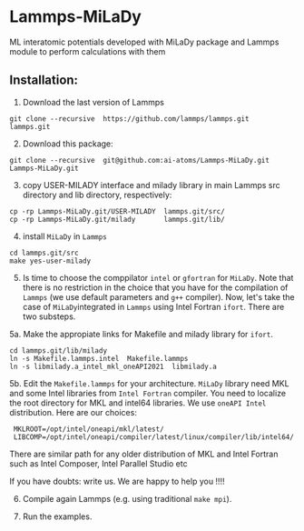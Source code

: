 # Lammps-MiLaDy
ML interatomic potentials developed with MiLaDy package and Lammps module to perform calculations with them 


Installation:
-----------------


1. Download the last version of Lammps

```
git clone --recursive  https://github.com/lammps/lammps.git  lammps.git 
```

2. Download this package:

```
git clone --recursive  git@github.com:ai-atoms/Lammps-MiLaDy.git Lammps-MiLaDy.git
```

3. copy USER-MILADY interface and milady library in main Lammps src directory and lib directory, respectively:

```
cp -rp Lammps-MiLaDy.git/USER-MILADY  lammps.git/src/
cp -rp Lammps-MiLaDy.git/milady       lammps.git/lib/
```

4. install `MiLaDy` in `Lammps`

```
cd lammps.git/src 
make yes-user-milady
```

5. Is time to choose the comppilator `intel` or `gfortran` for `MiLaDy`. Note that there is no restriction in the choice that you have for the compilation 
of `Lammps` (we use default parameters and `g++` compiler). Now, let's take the case of `MiLaDy`integrated in `Lammps`  using Intel Fortran `ifort`. There are two substeps.

5a. Make the appropiate links for Makefile and milady library for `ifort`. 
```
cd lammps.git/lib/milady
ln -s Makefile.lammps.intel  Makefile.lammps
ln -s libmilady.a_intel_mkl_oneAPI2021  libmilady.a
```

5b. Edit the `Makefile.lammps` for your architecture. `MiLaDy` library need MKL and some Intel libraries from `Intel Fortran` compiler. You need to localize the 
root directory for MKL and intel64 libraries. We use `oneAPI Intel` distribution. Here are our choices: 

```
 MKLROOT=/opt/intel/oneapi/mkl/latest/
 LIBCOMP=/opt/intel/oneapi/compiler/latest/linux/compiler/lib/intel64/
```
There are similar path for any older distribution of MKL and Intel Fortran such as Intel Composer, Intel Parallel Studio  etc

If you have doubts: write us. We are happy to help you !!!!

6. Compile again Lammps (e.g. using traditional `make mpi`). 

7. Run the examples.
